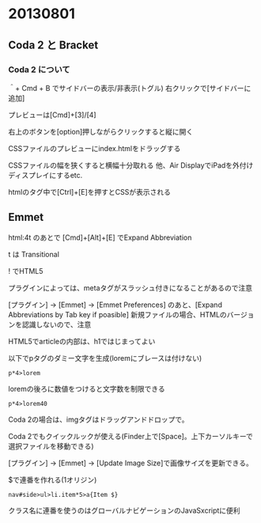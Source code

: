 # 20130801

## Coda 2 と Bracket

### Coda 2 について

＾+ Cmd + B でサイドバーの表示/非表示(トグル)
右クリックで[サイドバーに追加]

プレビューは[Cmd]+[3]/[4]

右上のボタンを[option]押しながらクリックすると縦に開く

CSSファイルのプレビューにindex.htmlをドラッグする

CSSファイルの幅を狭くすると横幅十分取れる
他、Air DisplayでiPadを外付けディスプレイにするetc.

htmlのタグ中で[Ctrl]+[E]を押すとCSSが表示される

## Emmet

html:4t のあとで [Cmd]+[Alt]+[E] でExpand Abbreviation

t は Transitional

! でHTML5

プラグインによっては、metaタグがスラッシュ付きになることがあるので注意

[プラグイン] -> [Emmet] -> [Emmet Preferences] のあと、[Expand Abbreviations by Tab key if poasible]
新規ファイルの場合、HTMLのバージョンを認識しないので、注意

HTML5でarticleの内部は、h1ではじまってよい

以下でpタグのダミー文字を生成(loremにブレースは付けない)

````
p*4>lorem
````
loremの後ろに数値をつけると文字数を制限できる

````
p*4>lorem40
````

Coda 2の場合は、imgタグはドラッグアンドドロップで。

Coda 2でもクイックルックが使える(Finder上で[Space]。上下カーソルキーで選択ファイルを移動できる)

[プラグイン] -> [Emmet] -> [Update Image Size]で画像サイズを更新できる。

$で連番を作れる(1オリジン)
````
nav#side>ul>li.item*5>a{Item $}
````
クラス名に連番を使うのはグローバルナビゲーションのJavaSxcriptに便利
